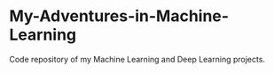 # My-Adventures-in-Machine-Learning
Code repository of my Machine Learning and Deep Learning projects.
